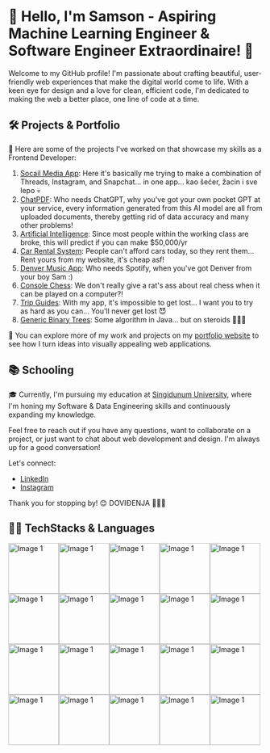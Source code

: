 # 👋 Hello, I'm Samson - Aspiring Machine Learning Engineer & Software Engineer Extraordinaire! 🚀

Welcome to my GitHub profile! I'm passionate about crafting beautiful, user-friendly web experiences that make the digital world come to life. With a keen eye for design and a love for clean, efficient code, I'm dedicated to making the web a better place, one line of code at a time.

## 🛠️ Projects & Portfolio

🌟 Here are some of the projects I've worked on that showcase my skills as a Frontend Developer:

1. [Socail Media App](https://github.com/korisnik-samson/social): Here it's basically me trying to make a combination of Threads, Instagram, and Snapchat... in one app... kao šećer, žacin i sve lepo 💀
2. [ChatPDF](https://github.com/korisnik-samson/chatpdf): Who needs ChatGPT, why you've got your own pocket GPT at your service, every information generated from this AI model are all from uploaded documents, thereby getting rid of data accuracy and many other problems!
3. [Artificial Intelligence](https://github.com/korisnik-samson/income-predictor): Since most people within the working class are broke, this will predict if you can make $50,000/yr
4. [Car Rental System](https://github.com/korisnik-samson/car-octo-system): People can't afford cars today, so they rent them... Rent yours from my website, it's cheap asf!
5. [Denver Music App](https://github.com/korisnik-samson/denver): Who needs Spotify, when you've got Denver from your boy Sam :)
6. [Console Chess](https://github.com/korisnik-samson/console-chess-sans): We don't really give a rat's ass about real chess when it can be played on a computer?!
7. [Trip Guides](https://github.com/korisnik-samson/travel-booking): With my app, it's impossible to get lost... I want you to try as hard as you can... You'll never get lost 😈
8. [Generic Binary Trees](https://github.com/samson-offorjindu/Generic-Binary-Tree): Some algorithm in Java... but on steroids 💫🌠✨

💼 You can explore more of my work and projects on my [portfolio website](https://myportfolio-sam.vercel.app/) to see how I turn ideas into visually appealing web applications.

## 📚 Schooling

🎓 Currently, I'm pursuing my education at [Singidunum University](https://singidunum.ac.rs), where I'm honing my Software & Data Engineering skills and continuously expanding my knowledge.

Feel free to reach out if you have any questions, want to collaborate on a project, or just want to chat about web development and design. I'm always up for a good conversation!

Let's connect:
- [LinkedIn](https://www.linkedin.com/in/samson-offorjindu/)
- [Instagram](https://www.instagram.com/knez.sam/)

Thank you for stopping by! 😊
DOVIĐENJA 💫🌠😎

## 🧑‍💻 TechStacks & Languages


<img src="https://user-images.githubusercontent.com/25181517/192106073-90fffafe-3562-4ff9-a37e-c77a2da0ff58.png" alt="Image 1" width="100"/><img src="https://user-images.githubusercontent.com/25181517/117201156-9a724800-adec-11eb-9a9d-3cd0f67da4bc.png" alt="Image 1" width="100"/><img src="https://user-images.githubusercontent.com/25181517/183423507-c056a6f9-1ba8-4312-a350-19bcbc5a8697.png" alt="Image 1" width="100"/><img src="https://user-images.githubusercontent.com/25181517/183890598-19a0ac2d-e88a-4005-a8df-1ee36782fde1.png" alt="Image 1" width="100"/><img src="https://user-images.githubusercontent.com/25181517/117447155-6a868a00-af3d-11eb-9cfe-245df15c9f3f.png" alt="Image 1" width="100"/><img src="https://user-images.githubusercontent.com/25181517/183897015-94a058a6-b86e-4e42-a37f-bf92061753e5.png" alt="Image 1" width="100"/><img src="https://user-images.githubusercontent.com/25181517/183890595-779a7e64-3f43-4634-bad2-eceef4e80268.png" alt="Image 1" width="100"/><img src="https://user-images.githubusercontent.com/25181517/183568594-85e280a7-0d7e-4d1a-9028-c8c2209e073c.png" alt="Image 1" width="100"/><img src="https://github.com/marwin1991/profile-technology-icons/assets/136815194/5f8c622c-c217-4649-b0a9-7e0ee24bd704" alt="Image 1" width="100"/><img src="https://user-images.githubusercontent.com/25181517/117208736-bdedc080-adf5-11eb-912f-61c7d43705f6.png" alt="Image 1" width="100"/><img src="https://user-images.githubusercontent.com/25181517/183896128-ec99105a-ec1a-4d85-b08b-1aa1620b2046.png" alt="Image 1" width="100"/><img src="https://user-images.githubusercontent.com/25181517/182884177-d48a8579-2cd0-447a-b9a6-ffc7cb02560e.png" alt="Image 1" width="100"/><img src="https://user-images.githubusercontent.com/25181517/183912952-83784e94-629d-4c34-a961-ae2ae795b662.png" alt="Image 1" width="100" /><img src="https://cdn.jsdelivr.net/gh/devicons/devicon@latest/icons/spring/spring-original.svg" alt="Image 1" width="100" /><img src="https://cdn.jsdelivr.net/gh/devicons/devicon@latest/icons/azure/azure-original.svg" alt="Image 1" width="100" /><img src="https://cdn.jsdelivr.net/gh/devicons/devicon@latest/icons/dart/dart-original.svg" alt="Image 1" width="100" /><img src="https://cdn.jsdelivr.net/gh/devicons/devicon@latest/icons/flutter/flutter-original.svg" alt="Image 1" width="100" /><img src="https://cdn.jsdelivr.net/gh/devicons/devicon@latest/icons/git/git-original-wordmark.svg" alt="Image 1" width="100" /><img src="https://cdn.jsdelivr.net/gh/devicons/devicon@latest/icons/hibernate/hibernate-original.svg" alt="Image 1" width="100" /><img src="https://cdn.jsdelivr.net/gh/devicons/devicon@latest/icons/prisma/prisma-original.svg" alt="Image 1" width="100" />
        

